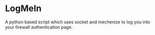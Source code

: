 # LogMeIn
A python based script which uses socket and mechenize to log you into your firewall authentication page.
